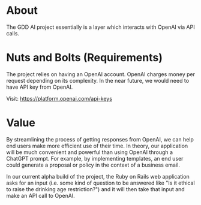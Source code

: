 # About #

The GDD AI project essentially is a layer which interacts with OpenAI via API calls. 

# Nuts and Bolts (Requirements)

The project relies on having an OpenAI account. OpenAI charges money per request depending on its complexity. In the near future, we would need to have API key from OpenAI. 

Visit: https://platform.openai.com/api-keys

# Value #

By streamlining the process of getting responses from OpenAI, we can help end users make more efficient use of their time. In theory, our application will be much convenient and powerful than using OpenAI through a ChatGPT prompt. For example, by implementing templates, an end user could generate a proposal or policy in the context of a business email.

In our current alpha build of the project, the Ruby on Rails web application asks for an input (i.e. some kind of question to be answered like "Is it ethical to raise the drinking age restriction?") and it will then take that input and make an API call to OpenAI.

